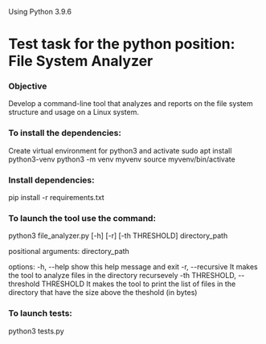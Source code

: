Using Python 3.9.6

# Test task for the python position: File System Analyzer
### Objective
Develop a command-line tool that analyzes and reports on the file system structure and usage on a Linux system.

### To install the dependencies:
Create virtual environment for python3 and activate
sudo apt install python3-venv
python3 -m venv myvenv
source myvenv/bin/activate

### Install dependencies:
pip install -r requirements.txt

### To launch the tool use the command:
python3 file_analyzer.py [-h] [-r] [-th THRESHOLD] directory_path

positional arguments:
directory_path

options:
  -h, --help            show this help message and exit
  -r, --recursive       It makes the tool to analyze files in the directory recursevely
  -th THRESHOLD, --threshold THRESHOLD
                        It makes the tool to print the list of files in the directory that have the size above the theshold (in bytes)


### To launch tests:
python3 tests.py
